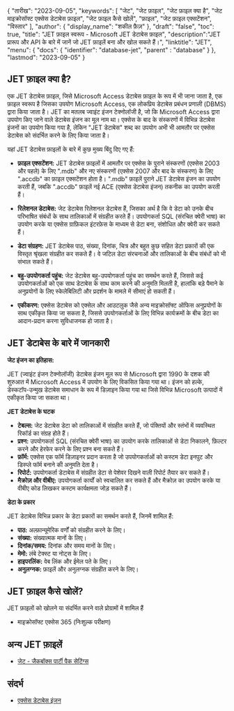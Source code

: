 {
"तारीख": "2023-09-05",
  "keywords": [
"जेट",
"जेट फ़ाइल",
"जेट फ़ाइल क्या है",
"जेट माइक्रोसॉफ्ट एक्सेस डेटाबेस फ़ाइल",
"जेट फ़ाइल कैसे खोलें",
"फ़ाइल",
"जेट फ़ाइल एक्सटेंशन",
"विस्तार"
],
  "author": {
"display_name": "शकील फ़ैज़"
},
"draft": "false",
"toc": true,
"title": "JET फ़ाइल स्वरूप - Microsoft JET डेटाबेस फ़ाइल",
  "description":"JET प्रारूप और API के बारे में जानें जो JET फ़ाइलें बना और खोल सकते हैं।",
"linktitle": "JET",
  "menu": {
    "docs": {
      "identifier": "database-jet",
"parent" : "database"
}
},
"lastmod": "2023-09-05"
}

## JET फ़ाइल क्या है?

एक JET डेटाबेस फ़ाइल, जिसे Microsoft Access डेटाबेस फ़ाइल के रूप में भी जाना जाता है, एक फ़ाइल स्वरूप है जिसका उपयोग Microsoft Access, एक लोकप्रिय डेटाबेस प्रबंधन प्रणाली (DBMS) द्वारा किया जाता है। JET का मतलब ज्वाइंट इंजन टेक्नोलॉजी है, जो कि Microsoft Access द्वारा उपयोग किए जाने वाले डेटाबेस इंजन का मूल नाम था। एक्सेस के बाद के संस्करणों में विभिन्न डेटाबेस इंजनों का उपयोग किया गया है, लेकिन "JET डेटाबेस" शब्द का उपयोग अभी भी आमतौर पर एक्सेस डेटाबेस को संदर्भित करने के लिए किया जाता है।

यहां JET डेटाबेस फ़ाइलों के बारे में कुछ मुख्य बिंदु दिए गए हैं:

- **फ़ाइल एक्सटेंशन:** JET डेटाबेस फ़ाइलों में आमतौर पर एक्सेस के पुराने संस्करणों (एक्सेस 2003 और पहले) के लिए ".mdb" और नए संस्करणों (एक्सेस 2007 और बाद के संस्करण) के लिए ".accdb" का फ़ाइल एक्सटेंशन होता है। ".mdb" फ़ाइलें पुराने JET डेटाबेस इंजन का उपयोग करती हैं, जबकि ".accdb" फ़ाइलें नई ACE (एक्सेस डेटाबेस इंजन) तकनीक का उपयोग करती हैं।

- **रिलेशनल डेटाबेस:** जेट डेटाबेस रिलेशनल डेटाबेस हैं, जिसका अर्थ है कि वे डेटा को उनके बीच परिभाषित संबंधों के साथ तालिकाओं में संग्रहीत करते हैं। उपयोगकर्ता SQL (संरचित क्वेरी भाषा) का उपयोग करके या एक्सेस ग्राफ़िकल इंटरफ़ेस के माध्यम से डेटा बना, संशोधित और क्वेरी कर सकते हैं।

- **डेटा संग्रहण:** JET डेटाबेस पाठ, संख्या, दिनांक, चित्र और बहुत कुछ सहित डेटा प्रकारों की एक विस्तृत श्रृंखला संग्रहीत कर सकते हैं। वे जटिल डेटा संरचनाओं और तालिकाओं के बीच संबंधों को भी संभाल सकते हैं।

- **बहु-उपयोगकर्ता पहुंच:** जेट डेटाबेस बहु-उपयोगकर्ता पहुंच का समर्थन करते हैं, जिससे कई उपयोगकर्ताओं को एक साथ डेटाबेस के साथ काम करने की अनुमति मिलती है, हालांकि बड़े पैमाने के अनुप्रयोगों के लिए स्केलेबिलिटी और प्रदर्शन के मामले में सीमाएं हो सकती हैं।

- **एकीकरण:** एक्सेस डेटाबेस को एक्सेल और आउटलुक जैसे अन्य माइक्रोसॉफ्ट ऑफिस अनुप्रयोगों के साथ एकीकृत किया जा सकता है, जिससे उपयोगकर्ताओं के लिए विभिन्न कार्यक्रमों के बीच डेटा का आदान-प्रदान करना सुविधाजनक हो जाता है।

## JET डेटाबेस के बारे में जानकारी

**जेट इंजन का इतिहास:**

JET (ज्वाइंट इंजन टेक्नोलॉजी) डेटाबेस इंजन मूल रूप से Microsoft द्वारा 1990 के दशक की शुरुआत में Microsoft Access में उपयोग के लिए विकसित किया गया था। इंजन को हल्के, डेस्कटॉप-उन्मुख डेटाबेस समाधान के रूप में डिज़ाइन किया गया था जिसे विभिन्न Microsoft उत्पादों में एकीकृत किया जा सकता था।

**JET डेटाबेस के घटक**

- **टेबल्स:** जेट डेटाबेस डेटा को तालिकाओं में संग्रहीत करते हैं, जो पंक्तियों और स्तंभों में व्यवस्थित रिकॉर्ड का संग्रह होते हैं।
- **प्रश्न:** उपयोगकर्ता SQL (संरचित क्वेरी भाषा) का उपयोग करके तालिकाओं से डेटा निकालने, फ़िल्टर करने और हेरफेर करने के लिए प्रश्न बना सकते हैं।
- **फ़ॉर्म:** एक्सेस एक फॉर्म डिज़ाइनर प्रदान करता है जो उपयोगकर्ताओं को कस्टम डेटा इनपुट और डिस्प्ले फॉर्म बनाने की अनुमति देता है।
- **रिपोर्ट:** उपयोगकर्ता डेटाबेस में संग्रहीत डेटा से पेशेवर दिखने वाली रिपोर्ट तैयार कर सकते हैं।
- **मैक्रोज़ और वीबीए:** उपयोगकर्ता कार्यों को स्वचालित कर सकते हैं और मैक्रोज़ का उपयोग करके या वीबीए कोड लिखकर कस्टम कार्यक्षमता जोड़ सकते हैं।

**डेटा के प्रकार**

JET डेटाबेस विभिन्न प्रकार के डेटा प्रकारों का समर्थन करते हैं, जिनमें शामिल हैं:

- **पाठ:** अल्फ़ान्यूमेरिक वर्णों को संग्रहीत करने के लिए।
- **संख्या:** संख्यात्मक मानों के लिए।
- **दिनांक/समय:** दिनांक और समय मानों के लिए।
- **मेमो:** लंबे टेक्स्ट या नोट्स के लिए।
- **हाइपरलिंक:** वेब लिंक और ईमेल पते के लिए।
- **अनुलग्नक:** फ़ाइलें और अनुलग्नक संग्रहीत करने के लिए।

## JET फ़ाइल कैसे खोलें?

JET फ़ाइलों को खोलने या संदर्भित करने वाले प्रोग्रामों में शामिल हैं

- माइक्रोसॉफ्ट एक्सेस 365 (निःशुल्क परीक्षण)

## अन्य JET फ़ाइलें

- [जेट - जैकबॉक्स पार्टी पैक सेटिंग्स](/hi/सेटिंग्स/जेट/)


## संदर्भ
* [एक्सेस डेटाबेस इंजन](https://en.wikipedia.org/wiki/Access_Database_Engine)

